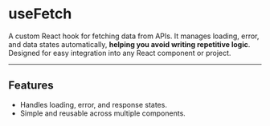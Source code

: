 # useFetch

A custom React hook for fetching data from APIs.
It manages loading, error, and data states automatically, **helping you avoid writing repetitive logic**.
Designed for easy integration into any React component or project.

---

## Features

* Handles loading, error, and response states.
* Simple and reusable across multiple components.

